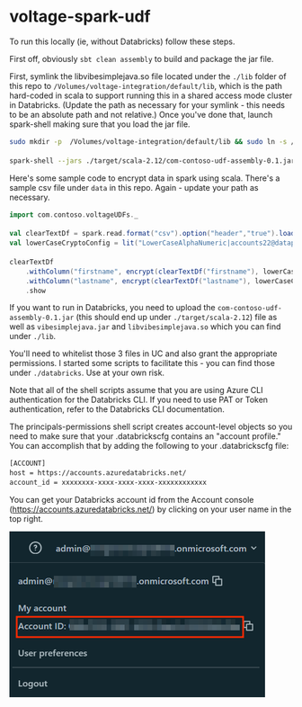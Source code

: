 # voltage-spark-udf

To run this locally (ie, without Databricks) follow these steps.

First off, obviously `sbt clean assembly` to build and package the jar file. 

First, symlink the libvibesimplejava.so file located under the `./lib` folder of this repo to `/Volumes/voltage-integration/default/lib`, which is the path hard-coded in scala to support running this in a shared access mode cluster in Databricks. (Update the path as necessary for your symlink - this needs to be an absolute path and not relative.) Once you've done that, launch spark-shell making sure that you load the jar file.

```bash
sudo mkdir -p  /Volumes/voltage-integration/default/lib && sudo ln -s /home/mike/code/voltage-spark-udf/lib/libvibesimplejava.so /Volumes/voltage-integration/default/lib/libvibesimplejava.so

spark-shell --jars ./target/scala-2.12/com-contoso-udf-assembly-0.1.jar
```

Here's some sample code to encrypt data in spark using scala. There's a sample csv file under `data` in this repo. Again - update your path as necessary.

```scala
import com.contoso.voltageUDFs._

val clearTextDf = spark.read.format("csv").option("header","true").load("/home/mike/code/voltage-spark-udf/data/test.csv")
val lowerCaseCryptoConfig = lit("LowerCaseAlphaNumeric|accounts22@dataprotection.voltage.com|voltage123")

clearTextDf
    .withColumn("firstname", encrypt(clearTextDf("firstname"), lowerCaseCryptoConfig))
    .withColumn("lastname", encrypt(clearTextDf("lastname"), lowerCaseCryptoConfig))
    .show
```

If you want to run in Databricks, you need to upload the `com-contoso-udf-assembly-0.1.jar` (this should end up under `./target/scala-2.12`) file as well as `vibesimplejava.jar` and `libvibesimplejava.so` which you can find under `./lib`.

You'll need to whitelist those 3 files in UC and also grant the appropriate permissions. I started some scripts to facilitate this - you can find those under `./databricks`. Use at your own risk. 

Note that all of the shell scripts assume that you are using Azure CLI authentication for the Databricks CLI. If you need to use PAT or Token authentication, refer to the Databricks CLI documentation.

The principals-permissions shell script creates account-level objects so you need to make sure that your .databrickscfg contains an "account profile." You can accomplish that by adding the following to your .databrickscfg file:

```bash
[ACCOUNT]
host = https://accounts.azuredatabricks.net/
account_id = xxxxxxxx-xxxx-xxxx-xxxx-xxxxxxxxxxxx
```
You can get your Databricks account id from the Account console (https://accounts.azuredatabricks.net/) by clicking on your user name in the top right.

![Account Id](docs/account-id.png)
